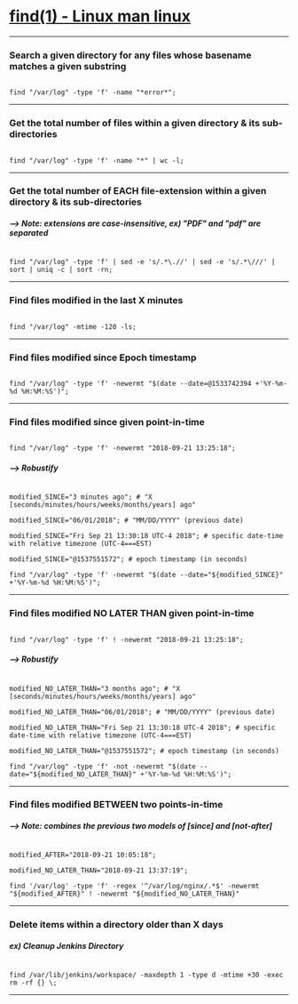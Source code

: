 # [find(1) - Linux man linux](https://linux.die.net/man/1/find)
***


### Search a given directory for any files whose basename matches a given substring
```

find "/var/log" -type 'f' -name "*error*";

```
***


### Get the total number of files within a given directory & its sub-directories
```

find "/var/log" -type 'f' -name "*" | wc -l;

```
***


### Get the total number of EACH file-extension within a given directory & its sub-directories
##### --> Note: extensions are case-insensitive, ex) "PDF" and "pdf" are separated
```

find "/var/log" -type 'f' | sed -e 's/.*\.//' | sed -e 's/.*\///' | sort | uniq -c | sort -rn;

```
***


### Find files modified in the last X minutes
```

find "/var/log" -mtime -120 -ls;

```
***


### Find files modified since Epoch timestamp
```

find "/var/log" -type 'f' -newermt "$(date --date=@1533742394 +'%Y-%m-%d %H:%M:%S')";

```
***


### Find files modified since given point-in-time
```

find "/var/log" -type 'f' -newermt "2018-09-21 13:25:18";
```

##### --> Robustify
```

modified_SINCE="3 minutes ago"; # "X [seconds/minutes/hours/weeks/months/years] ago"

modified_SINCE="06/01/2018"; # "MM/DD/YYYY" (previous date)

modified_SINCE="Fri Sep 21 13:30:18 UTC-4 2018"; # specific date-time with relative timezone (UTC-4===EST)

modified_SINCE="@1537551572"; # epoch timestamp (in seconds)

find "/var/log" -type 'f' -newermt "$(date --date="${modified_SINCE}" +'%Y-%m-%d %H:%M:%S')";

```
***


### Find files modified NO LATER THAN given point-in-time
```

find "/var/log" -type 'f' ! -newermt "2018-09-21 13:25:18";
```

##### --> Robustify
```

modified_NO_LATER_THAN="3 months ago"; # "X [seconds/minutes/hours/weeks/months/years] ago"

modified_NO_LATER_THAN="06/01/2018"; # "MM/DD/YYYY" (previous date)

modified_NO_LATER_THAN="Fri Sep 21 13:30:18 UTC-4 2018"; # specific date-time with relative timezone (UTC-4===EST)

modified_NO_LATER_THAN="@1537551572"; # epoch timestamp (in seconds)

find "/var/log" -type 'f' -not -newermt "$(date --date="${modified_NO_LATER_THAN}" +'%Y-%m-%d %H:%M:%S')";

```
***


### Find files modified BETWEEN two points-in-time
#####  --> Note: combines the previous two models of [since] and [not-after]
```

modified_AFTER="2018-09-21 10:05:18";

modified_NO_LATER_THAN="2018-09-21 13:37:19";

find '/var/log' -type 'f' -regex '^/var/log/nginx/.*$' -newermt "${modified_AFTER}" ! -newermt "${modified_NO_LATER_THAN}"

```
***

### Delete items within a directory older than X days
#####  ex) Cleanup Jenkins Directory
```

find /var/lib/jenkins/workspace/ -maxdepth 1 -type d -mtime +30 -exec rm -rf {} \;

```
***

